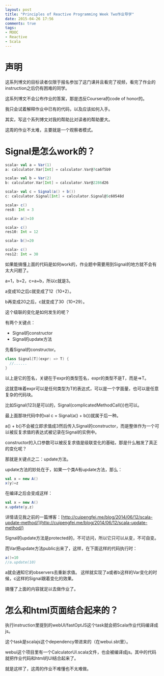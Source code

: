```yaml
---
layout: post
title: "Principles of Reactive Programming Week Two作业导学"
date: 2015-04-26 17:56
comments: true
tags:
- MOOC
- Reactive
- Scala
---
```


# 声明
这系列博文的目标读者仅限于报名参加了这门课并且看完了视频，看完了作业的instruction之后仍有困难的同学。

这系列博文不会公布作业的答案，那是违反Coursera的code of honor的。

我只会试着解释作业中已有的代码，以及应该如何入手。

其实，写这个系列博文对我的帮助比对读者的帮助要大。


这周的作业不太难，主要就是一个观察者模式。

# Signal是怎么work的？

```scala
scala> val a = Var(1)
a: calculator.Var[Int] = calculator.Var@7ca6f5b9

scala> val b = Var(2)
b: calculator.Var[Int] = calculator.Var@2286d26

scala> val c = Signal(a() + b())
c: calculator.Signal[Int] = calculator.Signal@5c60548d

scala> c()
res8: Int = 3

scala> a()=10

scala> c()
res10: Int = 12

scala> b()=20

scala> c()
res12: Int = 30
```

如果能搞懂上面的代码是如何work的，作业题中需要用到Signal的地方就不会有太大问题了。

a=1，b=2，c=a+b，所以c就是3。

a变成10之后c就变成了12（10+2）。

b再变成20之后，c就变成了30（10+29）。

这个级联的变化是如何发生的呢？

有两个关键点：

* Signal的constructor
* Signal的update方法

先看Signal的constructor。

```scala
class Signal[T](expr: => T) {
  //......
}
```

以上是它的签名，关键在于expr的类型签名，expr的类型不是T，而是=>T。

这就意味着expr可以是任何类型为T的表达式，可以是一个字面量，也可以是任意复杂的代码块。

比如Signal(123)是可以的，Signal(complicatedMethodCall())也可以。

最上面那块代码中的val c = Signal(a() + b())就属于后一种。

a() + b()不会被立即求值成3然后传入Signal的constructor，而是整体作为一个可以被反复求值的表达式被记录在Signal的实例中。

constructor的入口参数可以被反复求值是级联变化的基础，那是什么触发了真正的变化呢？

那就是关键点之二：update方法。

update方法的妙处在于，如果一个类A有update方法，那么：

```scala
val x = new A()
x(y)=z
```

在编译之后会变成这样：

```scala
val x = new A()
x.update(y,z)
```

详情请见我之前的一篇博客：[http://cuipengfei.me/blog/2014/06/12/scala-update-method/](http://cuipengfei.me/blog/2014/06/12/scala-update-method/)

Signal的update方法是protected的，不可访问，所以它只可以从变，不可自变。

而Var把update方法public出来了，这样，在下面这样的代码执行时：

```scala
a()=10
//a.update(10)
```

a就会通知它的observers去重新求值。
这样就实现了a或者b这样的Var变化的时候，c这样的Signal跟着变化的效果。

搞懂了上面的内容就足以去做作业了。

# 怎么和html页面结合起来的？

执行instruction里提到的webUI/fastOptJS这个task就会把Scala作业代码编译成js。

这个task是scalajs这个dependency带进来的（在webui.sbt里）。

webui这个项目里有一个CalculatorUI.scala文件，也会被编译成js。其中的代码就把作业代码和html的UI结合起来了。

就是这样了，这周的作业不难懂也不太难做。
